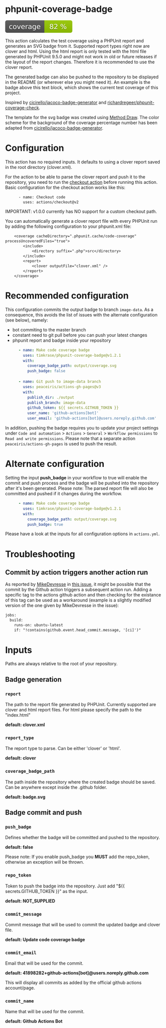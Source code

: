 # phpunit-coverage-badge

![Code Coverage Badge](./badge.svg) 

This action calculates the test coverage using a PHPUnit report and generates an SVG badge from it. Supported report types right now are clover and html. Using the html report is only tested with the html file generated by PHPUnit 9.5.0 and might not work in old or future releases if the layout of the report changes. Therefore it is recommended to use the clover report.

The generated badge can also be pushed to the repository to be displayed in the README (or wherever else you might need it).
An example is the badge above this text block, which shows the current test coverage of this project.

Inspired by [cicirello/jacoco-badge-generator](https://github.com/cicirello/jacoco-badge-generator) and [richardregeer/phpunit-coverage-check](https://github.com/richardregeer/phpunit-coverage-check).

The template for the svg badge was created using [Method Draw](http://github.com/duopixel/Method-Draw). The color scheme for the background of the coverage percentage number has been adapted from [cicirello/jacoco-badge-generator](https://github.com/cicirello/jacoco-badge-generator).

# Configuration
This action has no required inputs. It defaults to using a clover report saved in the root directory (clover.xml). 

For the action to be able to parse the clover report and push it to the repository, you need to run the [checkout action](https://github.com/actions/checkout) before running this action.
Basic configuration for the checkout action works like this:
```
      - name: Checkout code
        uses: actions/checkout@v2
```
IMPORTANT: v1.0.0 currently has NO support for a custom checkout path.

You can automatically generate a clover report file with every PHPUnit run by adding the following configuration to your phpunit.xml file:
```
    <coverage cacheDirectory=".phpunit.cache/code-coverage" processUncoveredFiles="true">
        <include>
            <directory suffix=".php">src</directory>
        </include>
        <report>
            <clover outputFile="clover.xml" />
        </report>
    </coverage>
```

# Recommended configuration

This configuration commits the output badge to branch `image-data`. As a consequence, this avoids the list of issues with the alternate configuration (see below), namely:

- bot commiting to the master branch
- constant need to git pull before you can push your latest changes
- phpunit report and badge inside your repository

```yml
      - name: Make code coverage badge
        uses: timkrase/phpunit-coverage-badge@v1.2.1
        with:
          coverage_badge_path: output/coverage.svg
          push_badge: false

      - name: Git push to image-data branch
        uses: peaceiris/actions-gh-pages@v3
        with:
          publish_dir: ./output
          publish_branch: image-data
          github_token: ${{ secrets.GITHUB_TOKEN }}
          user_name: 'github-actions[bot]'
          user_email: 'github-actions[bot]@users.noreply.github.com'
```

In addition, pushing the badge requires you to update your project settings under `Code and automation` > `Actions` > `General` > `Workflow permissions` to `Read and write permissions`. Please note that a separate action `peaceiris/actions-gh-pages` is used to push the result.

# Alternate configuration

Setting the input **push_badge** in your workflow to true will enable the commit and push process and the badge will be pushed into the repository after it's been generated. Please note: The parsed report file will also be committed and pushed if it changes during the workflow.

```yml
      - name: Make code coverage badge
        uses: timkrase/phpunit-coverage-badge@v1.2.1
        with:
          coverage_badge_path: output/coverage.svg
          push_badge: true
```

Please have a look at the inputs for all configuration options in `actions.yml`.

# Troubleshooting

## Commit by action triggers another action run
As reported by [MikeDevresse](https://github.com/MikeDevresse) in [this issue](https://github.com/timkrase/phpunit-coverage-badge/issues/7), it might be possible that the commit by the Github action triggers a subsequent action run. Adding a specific tag to the actions github action and then checking for the existance of this tag can be used as a workaround (example is a slightly modified version of the one given by MikeDevresse in the issue):
```
jobs:
  build:
    runs-on: ubuntu-latest
    if: "!contains(github.event.head_commit.message, '[ci]')"
```

# Inputs

Paths are always relative to the root of your repository.

## Badge generation
### `report`
The path to the report file generated by PHPUnit. Currently supported are clover and html report files. For html please specify the path to the "index.html"

**default: clover.xml**

### `report_type`
The report type to parse. Can be either 'clover' or 'html'.

**default: clover**

### `coverage_badge_path`
The path inside the repository where the created badge should be saved. Can be anywhere except inside the .github folder.

**default: badge.svg**

## Badge commit and push

### `push_badge`
Defines whether the badge will be committed and pushed to the repository.

**default: false**

Please note: If you enable push_badge you **MUST** add the repo_token, otherwise an exception will be thrown.

### `repo_token`
Token to push the badge into the repository. Just add "${{ secrets.GITHUB_TOKEN }}" as the input.

**default: NOT_SUPPLIED**

### `commit_message`
Commit message that will be used to commit the updated badge and clover file.

**default: Update code coverage badge**

### `commit_email`
Email that will be used for the commit.

**default: 41898282+github-actions[bot]@users.noreply.github.com**

This will display all commits as added by the official github actions account/page.

### `commit_name`
Name that will be used for the commit.

**default: Github Actions Bot**

